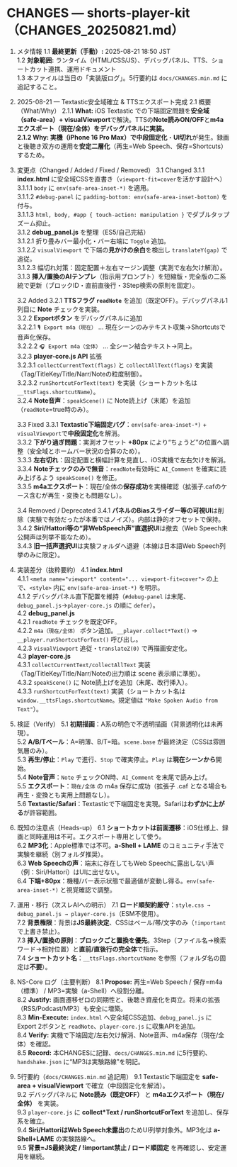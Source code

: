 # CHANGES — shorts-player-kit（CHANGES_20250821.md）
1. メタ情報
   1.1 **最終更新（手動）:** 2025-08-21 18:50 JST  
   1.2 **対象範囲:** ランタイム（HTML/CSS/JS）、デバッグパネル、TTS、ショートカット連携、運用ドキュメント  
   1.3 本ファイルは当日の「実装版ログ」。5行要約は `docs/CHANGES.min.md` に追記すること。

2. 2025-08-21 — Textastic安全域確立 & TTSエクスポート完成
   2.1 概要（What/Why）
       2.1.1 **What:** iOS Textastic での下端固定問題を**安全域（safe-area）+ visualViewport**で解決。TTSの**Note読みON/OFF**と**m4aエクスポート（現在/全体）**をデバッグパネルに実装。  
       2.1.2 **Why:** 実機（iPhone 16 Pro Max）で**中段固定化**・**UI切れ**が発生。録画と後聴き双方の運用を**安定二層化**（再生=Web Speech、保存=Shortcuts）するため。

3. 変更点（Changed / Added / Fixed / Removed）
   3.1 Changed
       3.1.1 **index.html** に安全域CSSを直書き（`viewport-fit=cover`を活かす設計へ）  
              3.1.1.1 `body` に `env(safe-area-inset-*)` を適用。  
              3.1.1.2 `#debug-panel` に `padding-bottom: env(safe-area-inset-bottom)` を付与。  
              3.1.1.3 `html, body, #app { touch-action: manipulation }` でダブルタップズーム抑止。  
       3.1.2 **debug_panel.js** を整理（ES5/自己完結）  
              3.1.2.1 折り畳みバー最小化・バー右端に `Toggle` 追加。  
              3.1.2.2 `visualViewport` で下端の**見かけの余白**を検出し `translateY(gap)` で追従。  
              3.1.2.3 幅切れ対策：固定配置＋左右マージン調整（実測で左右欠け解消）。  
       3.1.3 **挿入/置換のAIテンプレ**（指示用プロンプト）を短縮版・完全版の二系統で更新（ブロックID・直前直後行・3Step検索の原則を固定）。

   3.2 Added
       3.2.1 **TTSフラグ `readNote`** を追加（既定OFF）。デバッグパネル1列目に **Note** チェックを実装。  
       3.2.2 **Exportボタン** をデバッグパネルに追加  
              3.2.2.1 `🎙 Export m4a（現在）` … 現在シーンのみテキスト収集→Shortcutsで音声化保存。  
              3.2.2.2 `🎧 Export m4a（全体）` … 全シーン結合テキスト→同上。  
       3.2.3 **player-core.js API** 拡張  
              3.2.3.1 `collectCurrentText(flags)` と `collectAllText(flags)` を実装（Tag/TitleKey/Title/Narr/Noteの粒度制御）。  
              3.2.3.2 `runShortcutForText(text)` を実装（ショートカット名は `__ttsFlags.shortcutName`）。  
       3.2.4 **Note音声**：`speakScene()` に Note読上げ（末尾）を追加（`readNote`=true時のみ）。

   3.3 Fixed
       3.3.1 **Textastic下端固定バグ**：`env(safe-area-inset-*)` + `visualViewport`で**中段固定化**を解消。  
       3.3.2 **下がり過ぎ問題**：実測オフセット **+80px** により“ちょうど”の位置へ調整（安全域とホームバー状況の合算のため）。  
       3.3.3 **左右切れ**：固定配置と横幅計算を見直し、iOS実機で左右欠けを解消。  
       3.3.4 **Noteチェックのみで無音**：`readNote`有効時に `AI_Comment` を確実に読み上げるよう `speakScene()` を修正。  
       3.3.5 **m4aエクスポート**：現在/全体の**保存成功**を実機確認（拡張子.cafのケース含むが再生・変換とも問題なし）。

   3.4 Removed / Deprecated
       3.4.1 **パネルのBiasスライダー等の可視UI**は削除（実験で有効だったが本番ではノイズ）。内部は静的オフセットで保持。  
       3.4.2 **Siri/Hattori等の“非WebSpeech声”直選択UI**は撤去（Web Speech未公開声は列挙不能なため）。  
       3.4.3 **旧一括声選択UI**は実験フォルダへ退避（本線は日本語Web Speech列挙のみに限定）。

4. 実装差分（抜粋要約）
   4.1 **index.html**  
       4.1.1 `<meta name="viewport" content="... viewport-fit=cover">` の上で、`<style>` 内に `env(safe-area-inset-*)` を明示。  
       4.1.2 デバッグパネル直下配置を維持（`#debug-panel` は末尾、`debug_panel.js`→`player-core.js` の順に `defer`）。  
   4.2 **debug_panel.js**  
       4.2.1 `readNote` チェックを既定OFF。  
       4.2.2 `m4a（現在/全体）` ボタン追加。`__player.collect*Text()` → `__player.runShortcutForText()` 呼び出し。  
       4.2.3 `visualViewport` 追従・`translateZ(0)` で再描画安定化。  
   4.3 **player-core.js**  
       4.3.1 `collectCurrentText/collectAllText` 実装（Tag/TitleKey/Title/Narr/Noteの出力順は scene 表示順に準拠）。  
       4.3.2 `speakScene()` に Note読上げを追加（末尾、改行挿入）。  
       4.3.3 `runShortcutForText(text)` 実装（ショートカット名は `window.__ttsFlags.shortcutName`。規定値は `"Make Spoken Audio from Text"`）。

5. 検証（Verify）
   5.1 **初期描画**：A系の明色で不透明描画（背景透明化は未再現）。  
   5.2 **A/B/Tベール**：A=明薄、B/T=暗。`scene.base` が最終決定（CSSは雰囲気層のみ）。  
   5.3 **再生/停止**：`Play` で進行、`Stop` で確実停止。`Play` は**現在シーンから**開始。  
   5.4 **Note音声**：`Note` チェックON時、`AI_Comment` を末尾で読み上げ。  
   5.5 **エクスポート**：`現在/全体` の m4a 保存に成功（拡張子 .caf となる場合も再生・変換とも実用上問題なし）。  
   5.6 **Textastic/Safari**：Textasticで下端固定を実現。Safariは**わずかに上がる**が許容範囲。

6. 既知の注意点（Heads-up）
   6.1 **ショートカットは前面遷移**：iOS仕様上、録画と同時運用は不可。エクスポート専用として使う。  
   6.2 **MP3化**：Apple標準では不可。**a-Shell + LAME** のコミュニティ手法で実験を継続（別フォルダ推奨）。  
   6.3 **Web Speechの声**：端末に存在してもWeb Speechに露出しない声（例：Siri/Hattori）はUIに出せない。  
   6.4 **下端+80px**：機種/バー表示状態で最適値が変動し得る。`env(safe-area-inset-*)` と視覚確認で調整。

7. 運用・移行（次スレAIへの明示）
   7.1 **ロード順契約厳守**：`style.css → debug_panel.js → player-core.js`（ESM不使用）。  
   7.2 **背景権限**：背景は**JS最終決定**、CSSはベール/帯/文字のみ（`!important`で上書き禁止）。  
   7.3 **挿入/置換の原則**：**ブロックごと置換を優先**。3Step（ファイル名→検索ワード→相対位置）と**直前/直後行の完全体**で指示。  
   7.4 **ショートカット名**：`__ttsFlags.shortcutName` を参照（フォルダ名の固定は**不要**）。

8. NS-Core ログ（主要判断）
   8.1 **Propose:** 再生=Web Speech / 保存=m4a（標準） / MP3=実験（a-Shell）へ役割分離。  
   8.2 **Justify:** 画面遷移ゼロの同期性と、後聴き資産化を両立。将来の拡張（RSS/Podcast/MP3）も安全に増築。  
   8.3 **Min-Execute:** `index.html` へ安全域CSS追加、`debug_panel.js` に Export 2ボタンと `readNote`、`player-core.js` に収集APIを追加。  
   8.4 **Verify:** 実機で下端固定/左右欠け解消、Note音声、m4a保存（現在/全体）を確認。  
   8.5 **Record:** 本CHANGESに記録、`docs/CHANGES.min.md` に5行要約、`handshake.json` に“MP3は実験路線”を明記。

9. 5行要約（`docs/CHANGES.min.md` 追記用）
   9.1 Textastic下端固定を **safe-area + visualViewport** で確立（中段固定化を解消）。  
   9.2 デバッグパネルに **Note読み（既定OFF）** と **m4aエクスポート（現在/全体）** を実装。  
   9.3 `player-core.js` に **collect*Text / runShortcutForText** を追加し、保存系を確立。  
   9.4 **Siri/HattoriはWeb Speech未露出**のためUI列挙対象外。MP3化は **a-Shell+LAME** の実験路線へ。  
   9.5 **背景=JS最終決定 / !important禁止 / ロード順固定** を再確認し、安定運用を継続。